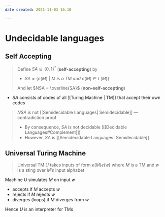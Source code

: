 ```yaml
---
date created: 2021-11-03 16:10

---
```


# Undecidable languages

## Self Accepting

> Define $SA \subseteq \{0,1\}^*$ (**self-accepting**) by
>
> - $SA = \{e(M)\ |\ M\ is\ a\ TM\ and\ e(M) \in L(M)\}$
>
> And let $NSA = \overline{SA}$ (**non-self-accepting**)

- $SA$ consists of codes of all [[Turing Machine | TM]] that accept their own codes

> $NSA$ is not [[Semidecidable Languages| Semidecidable]] — contradiction proof
> - By consequence, $SA$ is not decidable ([[Decidable Languages#Complement]])
> - However, $SA$ is [[Semidecidable Languages| Semidecidable]]

## Universal Turing Machine

> Universal TM $U$ takes inputs of form $e(M)e(w)$ where $M$ is a TM and $w$ is a sting over $M's$ input alphabet

Machine $U$ simulates $M$ on input $w$
- accepts if $M$ accepts $w$
- rejects if $M$ rejects $w$
- diverges (loops) if $M$ diverges from $w$

Hence $U$ is an interpreter for TMs